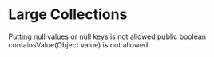 Large Collections
================

Putting null values or null keys is not allowed
public boolean containsValue(Object value) is not allowed
